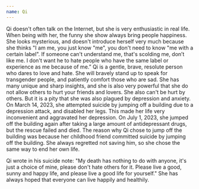 ```yaml
---
name: Qi
---
```

Qi doesn't often talk on the Internet, but she is very enthusiastic in real life. When being with her, the funny she show always bring people happiness.
She looks mysterious, and doesn't introduce herself very much because she thinks "I am me, you just know "me", you don't need to know "me with a certain label". If someone can't understand me, that's scolding me, don’t like me. I don't want he to hate people who have the same label or experience as me because of me.”
Qi is a gentle, brave, resolute person who dares to love and hate. She will bravely stand up to speak for transgender people, and patiently comfort those who are sad. She has many unique and sharp insights, and she is also very powerful that she do not allow others to hurt your friends and lovers. She also can't be hurt by others.
But it is a pity that she was also plagued by depression and anxiety. On March 14, 2023, she attempted suicide by jumping off a building due to a depression attack, and disabled her legs. This made her life very inconvenient and aggravated her depression.
On July 1, 2023, she jumped off the building again after taking a large amount of antidepressant drugs, but the rescue failed and died.
The reason why Qi chose to jump off the building was because her childhood friend committed suicide by jumping off the building. She always regretted not saving him, so she chose the same way to end her own life.

Qi wrote in his suicide note:
"My death has nothing to do with anyone, it's just a choice of mine, please don't hate others for it. Please live a good, sunny and happy life, and please live a good life for yourself."
She has always hoped that everyone can live happily and healthily.

